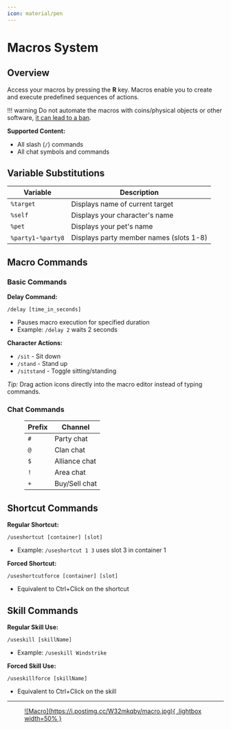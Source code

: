 ```yaml
---
icon: material/pen
---
```

# Macros System

## Overview

Access your macros by pressing the **R** key. Macros enable you to create and execute predefined sequences of actions.

!!! warning
    Do not automate the macros with coins/physical objects or other software, [it can lead to a ban](/faq/support/rules/#1-botting).

**Supported Content:**

- All slash (`/`) commands
- All chat symbols and commands

## Variable Substitutions

| Variable       | Description                          |
|----------------|--------------------------------------|
| `%target`      | Displays name of current target      |
| `%self`        | Displays your character's name       |
| `%pet`         | Displays your pet's name             |
| `%party1`-`%party8` | Displays party member names (slots 1-8) |

## Macro Commands

### Basic Commands

**Delay Command:**

`/delay [time_in_seconds]`

- Pauses macro execution for specified duration
- Example: `/delay 2` waits 2 seconds

**Character Actions:**

- `/sit` - Sit down
- `/stand` - Stand up  
- `/sitstand` - Toggle sitting/standing

*Tip:* Drag action icons directly into the macro editor instead of typing commands.

### Chat Commands
<figure markdown="span" markdown>

| Prefix | Channel       |
|--------|---------------|
| `#`    | Party chat    |
| `@`    | Clan chat     |
| `$`    | Alliance chat |
| `!`    | Area chat     |
| `+`    | Buy/Sell chat |
</figure>

## Shortcut Commands

**Regular Shortcut:**

`/useshortcut [container] [slot]`

- Example: `/useshortcut 1 3` uses slot 3 in container 1

**Forced Shortcut:**

`/useshortcutforce [container] [slot]`

- Equivalent to Ctrl+Click on the shortcut

## Skill Commands

**Regular Skill Use:**

`/useskill [skillName]`

- Example: `/useskill Windstrike`

**Forced Skill Use:**

`/useskillforce [skillName]`

- Equivalent to Ctrl+Click on the skill

---

<figure markdown="span">
    <a href="https://postimg.cc/XZzyMJ5K">
    ![Macro](https://i.postimg.cc/W32mkqby/macro.jpg){ .lightbox width=50% }
    </a>
</figure>
